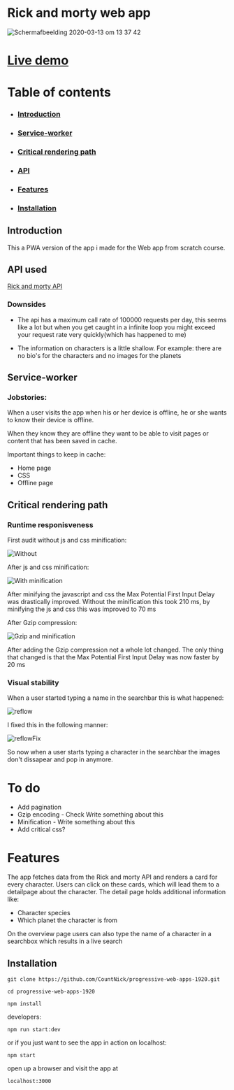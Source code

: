 # Rick and morty web app

![Schermafbeelding 2020-03-13 om 13 37 42](https://user-images.githubusercontent.com/47485018/76621549-f23a5980-652f-11ea-84c5-71bb76657664.png)


# [Live demo](https://total-rickall.herokuapp.com/)

# Table of contents

* ### [Introduction](https://github.com/CountNick/progressive-web-apps-1920#introduction-1)
* ### [Service-worker]()
* ### [Critical rendering path]()
* ### [API](https://github.com/CountNick/progressive-web-apps-1920#api-used)
* ### [Features](https://github.com/CountNick/progressive-web-apps-1920#features-1)
* ### [Installation](https://github.com/CountNick/progressive-web-apps-1920#installation-1)

## Introduction

This a PWA version of the app i made for the Web app from scratch course.

## API used

[Rick and morty API](https://rickandmortyapi.com/)

### Downsides

* The api has a maximum call rate of 100000 requests per day, this seems like a lot but when you get caught in a infinite loop you might exceed your request rate very quickly(which has happened to me)

* The information on characters is a little shallow. For example: there are no bio's for the characters and no images for the planets

## Service-worker

### Jobstories:

When a user visits the app when his or her device is offline, he or she wants to know their device is offline.

When they know they are offline they want to be able to visit pages or content that has been saved in cache.

Important things to keep in cache:

* Home page
* CSS
* Offline page

## Critical rendering path

### Runtime responisveness

First audit without js and css minification:

![Without](https://user-images.githubusercontent.com/47485018/77414717-c20d7900-6dc1-11ea-80d7-7b9c5d0c5601.png)

After js and css minification:

![With minification](https://user-images.githubusercontent.com/47485018/77414928-06991480-6dc2-11ea-9d67-e0d74d4341a3.png)

After minifying the javascript and css the Max Potential First Input Delay was drastically improved. Without the minification this took 210 ms, by minifying the js and css this was improved to 70 ms

After Gzip compression:

![Gzip and minification](https://user-images.githubusercontent.com/47485018/77415000-203a5c00-6dc2-11ea-83ef-5e6e235120de.png)

After adding the Gzip compression not a whole lot changed. The only thing that changed is that the Max Potential First Input Delay was now faster by 20 ms

### Visual stability

When a user started typing a name in the searchbar this is what happened:

![reflow](https://user-images.githubusercontent.com/47485018/77424132-e3c22c80-6dd0-11ea-82d5-4e400f3c4e56.gif)

I fixed this in the following manner:

![reflowFix](https://user-images.githubusercontent.com/47485018/77424319-2f74d600-6dd1-11ea-8e70-128a07181dfa.gif)

So now when a user starts typing a character in the searchbar the images don't dissapear and pop in anymore.



# To do

* Add pagination
* Gzip encoding - Check Write something about this
* Minification - Write something about this
* Add critical css?


# Features

The app fetches data from the Rick and morty API and renders a card for every character. Users can click on these cards, which will lead them to a detailpage about the character. The detail page holds additional information like: 

* Character species
* Which planet the character is from 

On the overview page users can also type the name of a character in a searchbox which results in a live search

## Installation


```
git clone https://github.com/CountNick/progressive-web-apps-1920.git
```

```
cd progressive-web-apps-1920
```

```
npm install
```

developers:
```
npm run start:dev
```
or if you just want to see the app in action on localhost:
```
npm start
```

open up a browser and visit the app at

```
localhost:3000
```
<!-- Add a link to your live demo in Github Pages 🌐-->

<!-- ☝️ replace this description with a description of your own work -->

<!-- Add a nice image here at the end of the week, showing off your shiny frontend 📸 -->

<!-- Maybe a table of contents here? 📚 -->

<!-- How about a section that describes how to install this project? 🤓 -->

<!-- ...but how does one use this project? What are its features 🤔 -->

<!-- What external data source is featured in your project and what are its properties 🌠 -->

<!-- Maybe a checklist of done stuff and stuff still on your wishlist? ✅ -->

<!-- How about a license here? 📜 (or is it a licence?) 🤷 -->
